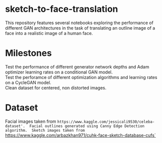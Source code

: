 # sketch-to-face-translation
This repository features several notebooks exploring the performance of different GAN architectures in the task of translating an outline image of a face into a realistic image of a human face. 

# Milestones
Test the performance of different generator network depths and Adam optimizer learning rates on a conditional GAN model.  
Test the perforamce of different optimization algorithms and learning rates on a CycleGAN model.  
Clean dataset for centered, non distorted images.  

# Dataset
Facial images taken from `https://www.kaggle.com/jessicali9530/celeba-dataset'. 
Facial outlines generated using Canny Edge Detection algorithm. 
Sketch images taken from `https://www.kaggle.com/arbazkhan971/cuhk-face-sketch-database-cufs`


